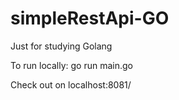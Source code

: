 # simpleRestApi-GO
Just for studying Golang


To run locally: go run main.go

Check out on localhost:8081/
